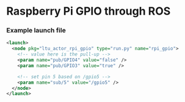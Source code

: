 # Raspberry Pi GPIO through ROS

### Example launch file

```xml
<launch>
  <node pkg="ltu_actor_rpi_gpio" type="run.py" name="rpi_gpio">
    <!-- value here is the pull-up -->
    <param name="pub/GPIO4" value="false" />
    <param name="pub/GPIO3" value="true" />

    <!-- set pin 5 based on /gpio5 -->
    <param name="sub/5" value="/gpio5" />
  </node>
</launch>
```
